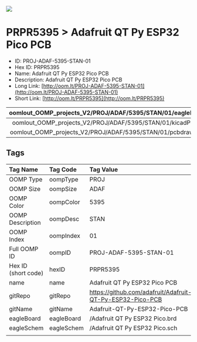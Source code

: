 


  
![][im]
# PRPR5395 > Adafruit QT Py ESP32 Pico PCB

- ID: PROJ-ADAF-5395-STAN-01
- Hex ID: PRPR5395
- Name: Adafruit QT Py ESP32 Pico PCB
- Description: Adafruit QT Py ESP32 Pico PCB
- Long Link: [http://oom.lt/PROJ-ADAF-5395-STAN-01](http://oom.lt/PROJ-ADAF-5395-STAN-01)
- Short Link: [http://oom.lt/PRPR5395](http://oom.lt/PRPR5395)
  

|oomlout_OOMP_projects_V2/PROJ/ADAF/5395/STAN/01/eagleImage.png|oomlout_OOMP_projects_V2/PROJ/ADAF/5395/STAN/01/eagleSchemImage.png|oomlout_OOMP_projects_V2/PROJ/ADAF/5395/STAN/01/kicadPcb3dFront.png|oomlout_OOMP_projects_V2/PROJ/ADAF/5395/STAN/01/kicadPcb3dBack.png|
| :---: | :---: | :---: | :---: |
|oomlout_OOMP_projects_V2/PROJ/ADAF/5395/STAN/01/kicadPcb3d.png|oomlout_OOMP_projects_V2/PROJ/ADAF/5395/STAN/01/bomBack.png|oomlout_OOMP_projects_V2/PROJ/ADAF/5395/STAN/01/bomFront.png|oomlout_OOMP_projects_V2/PROJ/ADAF/5395/STAN/01/pcbdraw.svg|
|oomlout_OOMP_projects_V2/PROJ/ADAF/5395/STAN/01/pcbdrawBack.svg||||

## Tags
  

|Tag Name|Tag Code|Tag Value|
| :--- | :--- | :--- |
|OOMP Type|oompType|PROJ|
|OOMP Size|oompSize|ADAF|
|OOMP Color|oompColor|5395|
|OOMP Description|oompDesc|STAN|
|OOMP Index|oompIndex|01|
|Full OOMP ID|oompID|PROJ-ADAF-5395-STAN-01|
|Hex ID (short code)|hexID|PRPR5395|
|name|name|Adafruit QT Py ESP32 Pico PCB|
|gitRepo|gitRepo|https://github.com/adafruit/Adafruit-QT-Py-ESP32-Pico-PCB|
|gitName|gitName|Adafruit-QT-Py-ESP32-Pico-PCB|
|eagleBoard|eagleBoard|/Adafruit QT Py ESP32 Pico.brd|
|eagleSchem|eagleSchem|/Adafruit QT Py ESP32 Pico.sch|
||||



[im]: PROJ/ADAF/5395/STAN/01/kicadPcb3d_450.png
